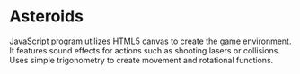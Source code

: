 # Asteroids
JavaScript program utilizes HTML5 canvas to create the game environment. It features sound effects for actions such as shooting lasers or collisions. Uses simple trigonometry to create movement and rotational functions.
